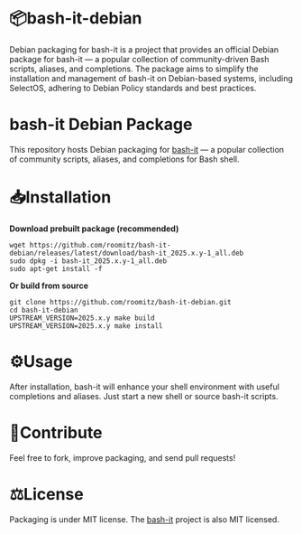 # 📦bash-it-debian
Debian packaging for bash-it is a project that provides an official Debian package for bash-it — a popular collection of community-driven Bash scripts, aliases, and completions. The package aims to simplify the installation and management of bash-it on Debian-based systems, including SelectOS, adhering to Debian Policy standards and best practices.
# bash-it Debian Package
This repository hosts Debian packaging for [bash-it](https://github.com/Bash-it/bash-it) — a popular collection of community scripts, aliases, and completions for Bash shell.
# 📥Installation
**Download prebuilt package (recommended)**
```
wget https://github.com/roomitz/bash-it-debian/releases/latest/download/bash-it_2025.x.y-1_all.deb
sudo dpkg -i bash-it_2025.x.y-1_all.deb
sudo apt-get install -f
```
**Or build from source**
```
git clone https://github.com/roomitz/bash-it-debian.git
cd bash-it-debian
UPSTREAM_VERSION=2025.x.y make build
UPSTREAM_VERSION=2025.x.y make install
```
# ⚙️Usage
After installation, bash-it will enhance your shell environment with useful completions and aliases. Just start a new shell or source bash-it scripts.
# 🤝Contribute
Feel free to fork, improve packaging, and send pull requests!

# ⚖️License
Packaging is under MIT license. The [bash-it](https://github.com/Bash-it/bash-it) project is also MIT licensed.
